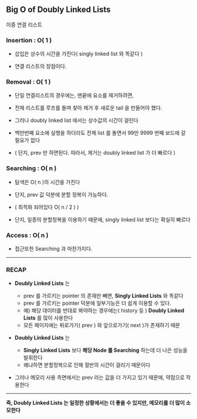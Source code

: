 ## Big O of Doubly Linked Lists

이중 연결 리스트 

### Insertion : **O( 1 )**

- 삽입은 상수의 시간을 가진다( singly linked list 와 똑같다 )


- 연결 리스트의 장점이다. 

### Removal : **O( 1 )**

- 단일 연결리스트의 경우에는, 맨끝에 요소를 제거하려면,
- 전체 리스트를 루프를 돌며 찾아 제거 후 새로운 tail 을 만들어야 했다.


- 그러나 doubly linked list 에서는 상수값의 시간이 걸린다


- 백만번째 요소에 실행을 하더라도 전체 list 를 돌면서 99만 9999 번째 보드에 갈 필요가 없다
- ( 단지, prev 만 하면된다. 따라서, 제거는 doubly linked list 가 더 빠르다 )

### Searching : **O( n )**

- 탐색은 O( n )의 시간을 가진다


- 단지, prev 값 덕분에 분할 정복이 가능하다.
- ( 최적화 되어있다 O( n / 2 ) )


- 단지, 일종의 분할정복을 이용하기 때문에, singly linked list 보다는 확실히 빠르다

### Access : **O( n )**

- 접근또한 Searching 과 마찬가지다.

---

### RECAP

- **Doubly Linked Lists** 는
  - prev 를 가르키는 pointer 의 존재만 빼면, **Singly Linked Lists** 와 똑같다
  - prev 를 가르키는 pointer 덕분에 일부기능은 더 쉽게 이용할 수 있다.
  - 예) 해당 데이터를 반대로 봐야하는 경우에는( history 등 ) **Doubly Linked Lists** 를 많이 사용한다
  - 모든 페이지에는 뒤로가기( prev ) 와 앞으로가기( next )가 존재하기 때문


- **Doubly Linked Lists** 는
  - **Singly Linked Lists** 보다 **해당 Node 를 Searching** 하는데 더 나은 성능을 발휘한다
  - 왜냐하면 분할정복으로 인해 절반의 시간이 걸리기 때문이다


- 그러나 메모리 사용 측면에서는 prev 라는 값을 더 가지고 있기 때문에, 약점으로 작용한다

---

**즉, Doubly Linked Lists 는 일정한 상황에서는 더 좋을 수 있지만, 메모리를 더 많이 소모한다**